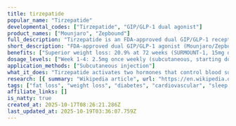 ```yaml
---
title: tirzepatide
popular_name: "Tirzepatide"
developmental_codes: ["Tirzepatide", "GIP/GLP-1 dual agonist"]
product_names: ["Mounjaro", "Zepbound"]
full_description: "Tirzepatide is an FDA-approved dual GIP/GLP-1 receptor agonist manufactured by Eli Lilly as Mounjaro (type 2 diabetes, 2.5-15mg weekly) and Zepbound (obesity and obstructive sleep apnea, 2.5-15mg weekly). Unique imbalanced agonist with greater GIP receptor engagement than GLP-1, plus biased GLP-1 agonism favoring cAMP generation over β-arrestin recruitment, enhancing insulin secretion. SURMOUNT trials demonstrated exceptional weight loss: 20.9% at 72 weeks (15mg dose), with 50-57% of participants achieving ≥20% weight loss. SURMOUNT-4 showed 25.3% mean weight reduction long-term. Unprecedented diabetes efficacy in SURPASS trials with HbA1c reductions of 1.9-2.6% and weight loss of 6.6-13.9kg, superior to semaglutide 1mg. December 2024 FDA approval as first medication for moderate-to-severe obstructive sleep apnea in adults with obesity, reducing breathing disruptions by 25-29 per hour (5x more effective than placebo). Cardiovascular meta-analysis showed HR 0.80 for MACE-4, with SURPASS-4 showing HR 0.50 at 15mg dose. Common side effects are gastrointestinal (nausea, vomiting, diarrhea 16.24% vs 8.63% placebo), typically mild-to-moderate, transient, occurring during dose escalation. 2024 systematic review found no association with pancreatitis. Gradual titration every 4 weeks (2.5mg steps) minimizes adverse events. Available in 6 strengths: 2.5mg, 5mg, 7.5mg, 10mg, 12.5mg, 15mg."
short_description: "FDA-approved dual GIP/GLP-1 agonist (Mounjaro/Zepbound) with superior 21% weight loss, first OSA medication, excellent diabetes control. GI side effects common."
benefits: ["Superior weight loss: 20.9% at 72 weeks (SURMOUNT-1, 15mg dose)", "50-57% of participants achieve ≥20% weight loss", "Long-term efficacy: 25.3% mean weight reduction (SURMOUNT-4)", "Unprecedented HbA1c reduction: 1.9-2.6% in SURPASS trials", "Superior to semaglutide 1mg for diabetes and weight loss", "First FDA-approved medication for moderate-to-severe OSA (Dec 2024)", "OSA: 25-29 fewer breathing disruptions/hour (5x better than placebo)", "50% of patients no longer have OSA symptoms after 1 year", "Cardiovascular protection: HR 0.50 for MACE at 15mg (SURPASS-4)", "Systolic blood pressure reduction: 2.8-12.6 mmHg"]
dosage_levels: ["Week 1-4: 2.5mg once weekly (subcutaneous, starting dose)", "Week 5-8: 5.0mg once weekly", "Week 9-12: 7.5mg once weekly (optional step)", "Week 13-16: 10mg once weekly", "Week 17-20: 12.5mg once weekly (optional step)", "Week 21+: 15mg once weekly (maximum dose)", "Escalate by 2.5mg every 4 weeks minimum", "Maintenance: 5mg, 10mg, or 15mg based on response/tolerability", "Available strengths: 2.5, 5, 7.5, 10, 12.5, 15mg per 0.5mL", "Do not increase faster than 2.5mg per 4 weeks"]
application_methods: ["Subcutaneous injection"]
what_it_does: "Tirzepatide activates two hormones that control blood sugar and appetite, making you feel fuller longer and helping your body process sugar better. This leads to significant weight loss and improved diabetes control, with the added benefit of reducing sleep apnea symptoms."
research: [{ summary: "Wikipedia article", url: "https://en.wikipedia.org/wiki/tirzepatide" }, { summary: "PubMed database search", url: "https://pubmed.ncbi.nlm.nih.gov/?term=tirzepatide" }, { summary: "Clinical trials search", url: "https://clinicaltrials.gov/search?term=tirzepatide" }, { summary: "SURMOUNT-1 trial published in NEJM", url: "https://www.nejm.org/doi/full/10.1056/NEJMoa2206038" }, { summary: "Tirzepatide vs semaglutide comparison in NEJM", url: "https://www.nejm.org/doi/full/10.1056/NEJMoa2416394" }, { summary: "SURMOUNT-3 trial results", url: "https://www.nature.com/articles/s41591-023-02597-w" }, { summary: "Heart failure meta-analysis", url: "https://pubmed.ncbi.nlm.nih.gov/41100405/" }, { summary: "Cost-effectiveness analysis", url: "https://pubmed.ncbi.nlm.nih.gov/41098876/" }, { summary: "StatPearls comprehensive review", url: "https://www.ncbi.nlm.nih.gov/books/NBK585056/" }, { summary: "Cardiovascular outcomes meta-analysis", url: "https://www.nature.com/articles/s41591-022-01707-4" }]
tags: ["fat loss", "weight loss", "diabetes", "cardiovascular", "sleep apnea", "subcutaneous"]
affiliate_links: []
is_natty: true
created_at: 2025-10-17T08:26:21.286Z
last_updated_at: 2025-10-19T03:36:07.759Z
---
```

